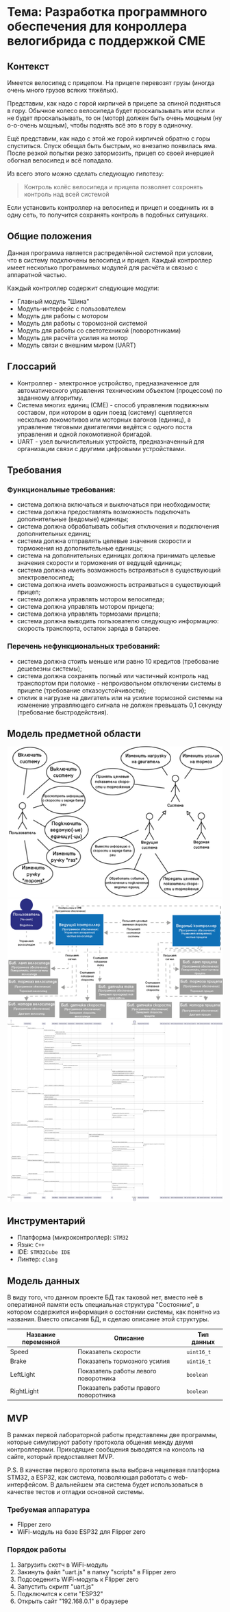 # Тема: Разработка программного обеспечения для конроллера велогибрида с поддержкой СМЕ
## Контекст
Имеется велосипед с прицепом. На прицепе перевозят грузы (иногда очень много грузов всяких тяжёлых).

Представим, как надо с горой кирпичей в прицепе за спиной подняться в гору. Обычное колесо велосипеда будет проскальзывать или если и не будет проскальзывать, то он (мотор) должен быть очень мощным (ну о-о-очень мощным), чтобы поднять всё это в гору в одиночку.

Ещё представим, как надо с этой же горой кирпичей обратно с горы спуститься. Спуск обещал быть быстрым, но внезапно появилась яма. После резкой попытки резко затормозить, прицеп со своей инерцией обогнал велосипед и всё попадало.

Из всего этого можно сделать следующую гипотезу:
> Контроль колёс велосипеда и прицепа позволяет сохронять контроль над всей системой

Если установить контроллер на велосипед и прицеп и соединить их в одну сеть, то получится сохранять контроль в подобных ситуациях.
## Общие положения
Данная программа является распределённой системой при условии, что в систему подключены велосипед и прицеп. Каждый контроллер имеет несколько программных модулей для расчёта и связью с аппаратной частью.

Каждый контроллер содержит следующие модули:
- Главный модуль "Шина"
- Модуль-интерфейс с пользователем
- Модуль для работы с мотором
- Модуль для работы с торомозной системой
- Модуль для работы со светотехникой (поворотниками)
- Модуль для расчёта усилия на мотор
- Модуль связи с внешним миром (UART)

## Глоссарий
- Контроллер - электронное устройство, предназначенное для автоматического управления техническим объектом (процессом) по заданному алгоритму.
- Система многих единиц (СМЕ) - способ управления подвижным составом, при котором в один поезд (систему) сцепляется несколько локомотивов или моторных вагонов (единиц), а управление тяговыми двигателями ведётся с одного поста управления и одной локомотивной бригадой.
- UART - узел вычислительных устройств, предназначенный для организации связи с другими цифровыми устройствами.

## Требования
### Функциональные требования:
- система должна включаться и выключаться при необходимости;
- система должна предоставлять возможность подключать дополнительные (ведомые) единицы;
- система должна обрабатывать события отключения и подключения дополнительных единиц;
- система должна отправлять целевые значения скорости и торможения на дополнительные единицы;
- система на дополнительных единицах должна принимать целевые значения скорости и торможения от ведущей единицы;
- система должна иметь возможность встраиваться в существующий электровелосипед;
- система должна иметь возможность встраиваться в существующий прицеп;
- система должна управлять мотором велосипеда;
- система должна управлять мотором прицепа;
- система должна управлять тормозами прицепа;
- система должна выводить пользователю следующую информацию: скорость транспорта, остаток заряда в батарее.

### Перечень нефункциональных требований:
- система должна стоить меньше или равно 10 кредитов (требование дешевезны системы);
- система должна сохранять полный или частичный контроль над транспортом при поломке - непроизвольном отключении системы в прицепе (требование отказоустойчивости);
- отклик в нагрузке на двигатель или на усилие тормозной системы на изменение управляющего сигнала не должен превышать 0,1 секунду (требование быстродействия).

## Модель предметной области
![Диаграмма вариантов использования](./Resourses/Диаграма%20вариантов%20использования.png)
![Диаграмма компонентов](./Resourses/C4%20-%20компонент.png)
![Диаграмма последовательности](./Resourses/Диаграмма%20последовательности.png)

## Инструментарий
- Платформа (микроконтроллер): `STM32`
- Язык: `С++`
- IDE: `STM32Cube IDE`
- Линтер: `clang`

## Модель данных
В виду того, что данном проекте БД так таковой нет, вместо неё в оперативной памяти есть специальная структура "Состояние", в котором содержится информация о состоянии системы, как понятно из названия. Вместо описания БД, я сделаю описание этой структуры.

| Название переменной  | Описание | Тип данных |
| -------------------- | ------------- | ------------- |
| Speed  | Показатель скорости  | `uint16_t` |
| Brake  | Показатель тормозного усилия  | `uint16_t` |
| LeftLight  | Показатель работы левого поворотника  | `boolean` |
| RightLight  | Показатель работы правого поворотника  | `boolean` |

## MVP
В рамках первой лабораторной работы представлены две программы, которые симулируют работу протокола общения между двумя контроллерами. Приходящие сообщения выводятся на консоль на сайте, который предоставляет MVP.

P.S. В качестве первого прототипа выла выбрана нецелевая платформа STM32, а ESP32, как система, позволяющая работать с web-интерфейсом. В дальнейшем эта система будет использоваться в качестве тестов и отладки основной системы.

### Требуемая аппаратура
- Flipper zero
- WiFi-модуль на базе ESP32 для Flipper zero

### Порядок работы
1. Загрузить скетч в WiFi-модуль
2. Закинуть файл "uart.js" в папку "scripts" в Flipper zero
3. Подсоеденить WiFi-модуль к Flipper zero
4. Запустить скрипт "uart.js"
5. Подключится к сети "ESP32"
6. Открыть сайт "192.168.0.1" в браузере
